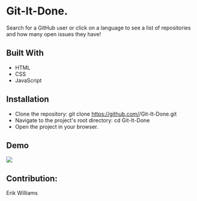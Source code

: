 # Git-It-Done.

Search for a GitHub user or click on a language to see a list of repositories and how many open issues they have!

## Built With

- HTML
- CSS
- JavaScript

## Installation

- Clone the repository: git clone https://github.com/<your-github-username>/Git-It-Done.git
- Navigate to the project's root directory: cd Git-It-Done
- Open the project in your browser.

## Demo

![](./assets/images/demo.gif)

## Contribution:

Erik Williams
